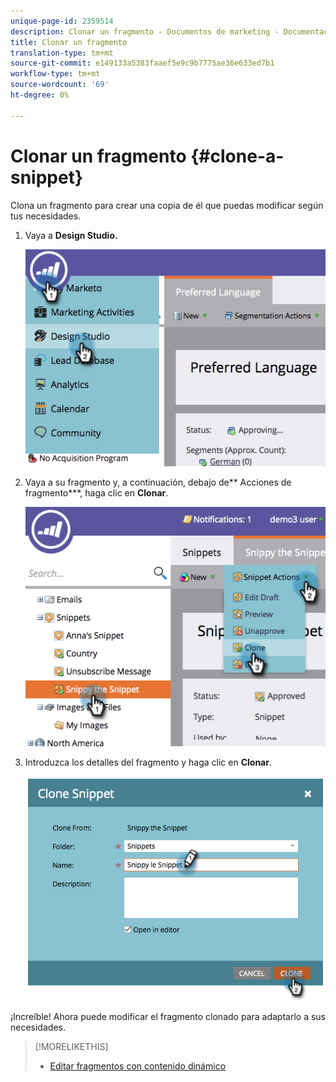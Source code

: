 ```yaml
---
unique-page-id: 2359514
description: Clonar un fragmento - Documentos de marketing - Documentación del producto
title: Clonar un fragmento
translation-type: tm+mt
source-git-commit: e149133a5383faaef5e9c9b7775ae36e633ed7b1
workflow-type: tm+mt
source-wordcount: '69'
ht-degree: 0%

---
```



# Clonar un fragmento {#clone-a-snippet}

Clona un fragmento para crear una copia de él que puedas modificar según tus necesidades.

1. Vaya a **Design Studio.**

   ![](assets/image2014-9-16-10-3a32-3a36.png)

1. Vaya a su fragmento y, a continuación, debajo de** Acciones de fragmento***, haga clic en **Clonar**.

   ![](assets/image2014-9-16-10-3a32-3a44.png)

1. Introduzca los detalles del fragmento y haga clic en **Clonar**.

   ![](assets/image2014-9-16-10-3a32-3a53.png)

¡Increíble! Ahora puede modificar el fragmento clonado para adaptarlo a sus necesidades.

>[!MORELIKETHIS]
>
>* [Editar fragmentos con contenido dinámico](edit-snippets-with-dynamic-content.md)

>



